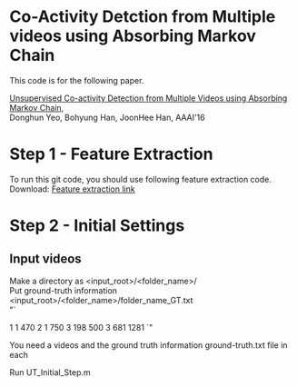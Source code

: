 # Co-Activity Detction from Multiple videos using Absorbing Markov Chain

This code is for the following paper.

<a href="http://cvlab.postech.ac.kr/research/coactivity/">Unsupervised Co-activity Detection from Multiple Videos using Absorbing Markov Chain,</a><br>
Donghun Yeo, Bohyung Han, JoonHee Han, AAAI'16

# Step 1 - Feature Extraction
To run this git code, you should use following feature extraction code.<br>
Download: <a href="http://cvlab.postech.ac.kr/research/coactivity/yeo-han.pdf">Feature extraction link</a>

# Step 2 - Initial Settings
## Input videos
  Make a directory as <input_root>/<folder_name>/ <br>
  Put ground-truth information <input_root>/<folder_name>/folder_name_GT.txt <br>
"`

1 1 470
2 1 750
3 198 500
3 681 1281
`"
  
  
You need a videos and the ground truth information 
ground-truth.txt file in each 

Run UT_Initial_Step.m <br>
